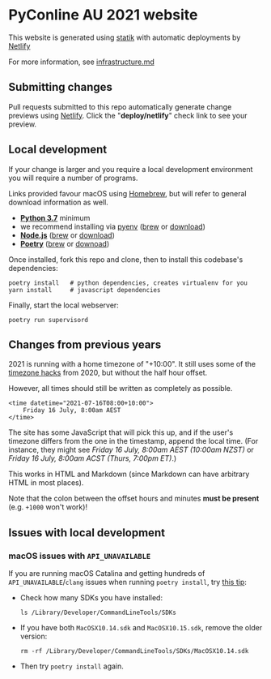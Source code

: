 # PyConline AU 2021 website

This website is generated using [statik](https://github.com/thanethomson/statik) with automatic deployments by [Netlify](https://www.netlify.com/)

For more information, see [infrastructure.md](infrastructure.md)

## Submitting changes

Pull requests submitted to this repo automatically generate change previews using [Netlify](https://www.netlify.com/). Click the "**deploy/netlify**" check link to see your preview. 

## Local development

If your change is larger and you require a local development environment you will require a number of programs. 

Links provided favour macOS using [Homebrew](https://brew.sh/), but will refer to general download information as well. 

* **[Python 3.7](https://www.python.org/downloads/)** minimum
 * we recommend installing via [pyenv](https://github.com/pyenv/pyenv) ([brew](https://formulae.brew.sh/formula/pyenv) or [download](https://github.com/pyenv/pyenv#installation))
* **[Node.js](https://nodejs.org/en/)** ([brew](https://formulae.brew.sh/formula/node) or [download](https://nodejs.org/en/download/))
* **[Poetry](https://python-poetry.org)** ([brew](https://formulae.brew.sh/formula/poetry) or [downoad](https://python-poetry.org/docs/#installation))

Once installed, fork this repo and clone, then to install this codebase's dependencies:

```shell
poetry install   # python dependencies, creates virtualenv for you
yarn install     # javascript dependencies
```

Finally, start the local webserver: 

```shell
poetry run supervisord
```

## Changes from previous years

2021 is running with a home timezone of "+10:00". It still uses some of the [timezone hacks](https://github.com/pyconau/2020-website#timezones) from 2020, but without the half hour offset. 

However, all times should still be written as completely as possible. 

```
<time datetime="2021-07-16T08:00+10:00">
	Friday 16 July, 8:00am AEST
</time>
```

The site has some JavaScript that will pick this up, and if the user's timezone differs from the one in the timestamp, append the local time. (For instance, they might see _Friday 16 July, 8:00am AEST (10:00am NZST)_ or _Friday 16 July, 8:00am ACST (Thurs, 7:00pm ET)_.)

This works in HTML and Markdown (since Markdown can have arbitrary HTML in most places).

Note that the colon between the offset hours and minutes **must be present** (e.g. `+1000` won't work)!

## Issues with local development

### macOS issues with `API_UNAVAILABLE`

If you are running macOS Catalina and getting hundreds of `API_UNAVAILABLE`/`clang` issues when running `poetry install`, try [this tip](https://github.com/gorakhargosh/watchdog/issues/628#issuecomment-581480649):

- Check how many SDKs you have installed: 

  ```
  ls /Library/Developer/CommandLineTools/SDKs
  ```
- If you have both `MacOSX10.14.sdk` and `MacOSX10.15.sdk`, remove the older version:

  ```
  rm -rf /Library/Developer/CommandLineTools/SDKs/MacOSX10.14.sdk
  ```

- Then try `poetry install` again.
